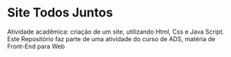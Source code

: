 # Site Todos Juntos
Atividade acadêmica: criação de um site, utilizando Html, Css e Java Script.
Este Repositório faz parte de uma atividade do curso de ADS, matéria de Front-End para Web

